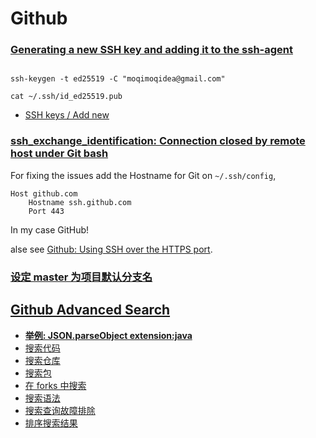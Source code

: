 # Github

### [Generating a new SSH key and adding it to the ssh-agent](https://docs.github.com/en/authentication/connecting-to-github-with-ssh/generating-a-new-ssh-key-and-adding-it-to-the-ssh-agent)

```shell

ssh-keygen -t ed25519 -C "moqimoqidea@gmail.com"

cat ~/.ssh/id_ed25519.pub

```

* [SSH keys / Add new](https://github.com/settings/ssh/new)

### [ssh_exchange_identification: Connection closed by remote host under Git bash](https://stackoverflow.com/a/60994276)

For fixing the issues add the Hostname for Git on `~/.ssh/config`,

```text
Host github.com
    Hostname ssh.github.com
    Port 443
```

In my case GitHub!

alse see [Github: Using SSH over the HTTPS port](https://docs.github.com/en/authentication/troubleshooting-ssh/using-ssh-over-the-https-port#enabling-ssh-connections-over-https).

### [设定 master 为项目默认分支名](https://github.com/settings/repositories)

## [Github Advanced Search](https://github.com/search/advanced)

* **[举例: JSON.parseObject extension:java](https://github.com/search?q=JSON.parseObject+extension%3Ajava&type=Code)**
* [搜索代码](https://docs.github.com/cn/github/searching-for-information-on-github/searching-on-github/searching-code)
* [搜索仓库](https://docs.github.com/cn/github/searching-for-information-on-github/searching-on-github/searching-for-repositories)
* [搜索包](https://docs.github.com/cn/github/searching-for-information-on-github/searching-on-github/searching-code)
* [在 forks 中搜索](https://docs.github.com/cn/github/searching-for-information-on-github/searching-on-github/searching-in-forks)
* [搜索语法](https://docs.github.com/cn/github/searching-for-information-on-github/getting-started-with-searching-on-github/understanding-the-search-syntax)
* [搜索查询故障排除](https://docs.github.com/cn/github/searching-for-information-on-github/getting-started-with-searching-on-github/troubleshooting-search-queries)
* [排序搜索结果](https://docs.github.com/cn/github/searching-for-information-on-github/getting-started-with-searching-on-github/sorting-search-results)
